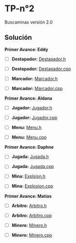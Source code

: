 # TP-n°2
Buscaminas versión 2.0

## Solución

**Primer Avance: Eddy**

  - [ ] **Destapador:** [Destapador.h](https://github.com/EddyVegaGarcia/TP-n-2/blob/master/scr/Destapador.h)
  
  - [ ] **Destapador:** [Destapador.cpp](https://github.com/EddyVegaGarcia/TP-n-2/blob/master/scr/destapador.cpp)
  
  - [ ] **Marcador:** [Marcador.h](https://github.com/EddyVegaGarcia/TP-n-2/blob/master/scr/marcador.h)
  
  - [ ] **Marcador:** [Marcador.cpp](https://github.com/EddyVegaGarcia/TP-n-2/blob/master/scr/marcador.cpp)
  
**Primer Avance: Aldana**

  - [ ] **Jugador:** [Jugador.h](https://github.com/EddyVegaGarcia/TP-n-2/blob/master/scr/jugador.h)
  
  - [ ] **Jugador:** [Jugador.cpp](https://github.com/EddyVegaGarcia/TP-n-2/blob/master/scr/jugador.cpp)
  
  - [ ] **Menu:** [Menu.h](https://github.com/EddyVegaGarcia/TP-n-2/blob/master/scr/menu.h)
  
  - [ ] **Menu:** [Menu.cpp](https://github.com/EddyVegaGarcia/TP-n-2/blob/master/scr/menu.cpp)
  
**Primer Avance: Daphne**

  - [ ] **Jugada:** [Jugada.h](https://github.com/EddyVegaGarcia/TP-n-2/blob/master/scr/jugada.h)
  
  - [ ] **Jugada:** [Jugada.cpp](https://github.com/EddyVegaGarcia/TP-n-2/blob/master/scr/jugada.cpp)
  
  - [ ] **Mina:** [Explsion.h](https://github.com/EddyVegaGarcia/TP-n-2/blob/master/scr/explosion.h)
  
  - [ ] **Mina:** [Explosion.cpp](https://github.com/EddyVegaGarcia/TP-n-2/blob/master/scr/explicacion.cpp)
  
**Primer Avance: Matias**

  - [ ] **Arbitro:** [Arbitro.h](https://github.com/EddyVegaGarcia/TP-n-2/blob/master/scr/arbitro.h)
  
  - [ ] **Arbitro:** [Arbitro.cpp](https://github.com/EddyVegaGarcia/TP-n-2/blob/master/scr/arbitro.cpp)
  
  - [ ] **Minero:** [Minero.h](https://github.com/EddyVegaGarcia/TP-n-2/blob/master/scr/minero.h)
  
  - [ ] **Minero:** [Minero.cpp](https://github.com/EddyVegaGarcia/TP-n-2/blob/master/scr/minero.cpp)
  
